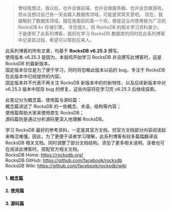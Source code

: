


>曾经我想过，我以后，也许会做前端、也许会做服务器、也许会去做游戏，
>但从没想过自己有一天会踏入数据库领域，可能是冥冥天意吧。
>现在，我接触到了数据库领域，摆在我面前的第一个坎，便是这业内使用极为广泛的 RocksDB kv 存储引擎。
>寻觅很久，但 RocksDB 的相关学习资料甚少。
>于是便有了此系列博客，我将在学习 RocksDB 数据库的同时在此系列博客中记录其过程，希望可以帮到后来人。

此系列博客的所有文章，均基于 **RocksDB v6.25.3** 撰写。  
使用版本 v6.25.3 是因为，本弱鸡开始学习 RocksDB 并且撰写此博客时，这是 RocksDB 的最新版本。  
固定版本仅仅是为了便于学习，同时将忽略此版本以前的 bug，专注于 RocksDB 在此版本中已经提供的内容。  
固定版本并不代表不再关注 RocksDB 新版本中的的新特性，以及后续新版本中对 v6.25.3 版本中现存 bug 的修复，这些内容将在学习完 v6.25.3 后继续探索。

<!--more-->

此笔记分为概念篇、使用篇与源码篇：  
概念篇讲述了 RocksDB 的一些概念、术语、结构等内容；  
使用篇帮助大家来使用原生 RocksDB；  
源码篇则是通过分析源码更深入地理解 RocksDB。

学习 RocksDB 最好的参考资料，一定是其官方文档，但官方文档部分内容阅读起来晦涩难懂。因此，为了更便于读者学习理解，此系列博客有较多篇幅翻译自 RocksDB 相关文档，同时调整了部分文档结构，添加了更多相关说明。读者也可在阅读此博客时，搭配官方相关文档。  
RocksDB Home: https://rocksdb.org/  
RocksDB GitHub: https://github.com/facebook/rocksdb  
RocksDB Wiki: https://github.com/facebook/rocksdb/wiki

#### 1. 概念篇

#### 2. 使用篇
#### 3. 源码篇

